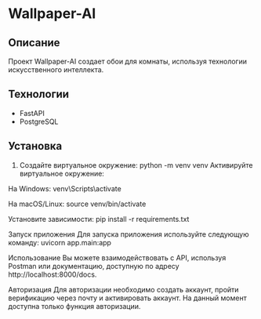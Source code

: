 # Wallpaper-AI

## Описание
Проект Wallpaper-AI создает обои для комнаты, используя технологии искусственного интеллекта. 

## Технологии
- FastAPI
- PostgreSQL

## Установка
1. Создайте виртуальное окружение:
   python -m venv venv
Активируйте виртуальное окружение:

На Windows:
venv\Scripts\activate

На macOS/Linux:
source venv/bin/activate

Установите зависимости:
pip install -r requirements.txt

Запуск приложения
Для запуска приложения используйте следующую команду:
uvicorn app.main:app

Использование
Вы можете взаимодействовать с API, используя Postman или документацию, доступную по адресу http://localhost:8000/docs.

Авторизация
Для авторизации необходимо создать аккаунт, пройти верификацию через почту и активировать аккаунт. На данный момент доступна только функция авторизации.
